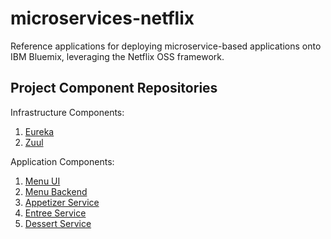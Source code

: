 # microservices-netflix
Reference applications for deploying microservice-based applications onto IBM Bluemix, leveraging the Netflix OSS framework.

## Project Component Repositories
Infrastructure Components:  

1. [Eureka](https://github.com/ibm-cloud-architecture/microservices-netflix-eureka)  
2. [Zuul](https://github.com/ibm-cloud-architecture/microservices-netflix-zuul)  

Application Components:  

1. [Menu UI]()  
2. [Menu Backend](https://github.com/ibm-cloud-architecture/microservices-refapp-wfd-menu)  
3. [Appetizer Service](https://github.com/ibm-cloud-architecture/microservices-refapp-wfd-appetizer)  
4. [Entree Service](https://github.com/ibm-cloud-architecture/microservices-refapp-wfd-entree)  
5. [Dessert Service](https://github.com/ibm-cloud-architecture/microservices-refapp-wfd-dessert)  
